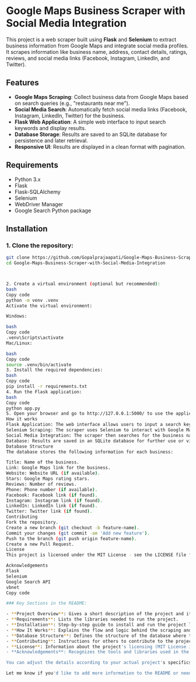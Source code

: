 # Google Maps Business Scraper with Social Media Integration

This project is a web scraper built using **Flask** and **Selenium** to extract business information from Google Maps and integrate social media profiles. It scrapes information like business name, address, contact details, ratings, reviews, and social media links (Facebook, Instagram, LinkedIn, and Twitter).

## Features

- **Google Maps Scraping**: Collect business data from Google Maps based on search queries (e.g., "restaurants near me").
- **Social Media Search**: Automatically fetch social media links (Facebook, Instagram, LinkedIn, Twitter) for the business.
- **Flask Web Application**: A simple web interface to input search keywords and display results.
- **Database Storage**: Results are saved to an SQLite database for persistence and later retrieval.
- **Responsive UI**: Results are displayed in a clean format with pagination.

## Requirements

- Python 3.x
- Flask
- Flask-SQLAlchemy
- Selenium
- WebDriver Manager
- Google Search Python package

## Installation

### 1. Clone the repository:

```bash
git clone https://github.com/Gopalprajaapati/Google-Maps-Business-Scraper-with-Social-Media-Integration.git
cd Google-Maps-Business-Scraper-with-Social-Media-Integration



2. Create a virtual environment (optional but recommended):
bash
Copy code
python -m venv .venv
Activate the virtual environment:

Windows:

bash
Copy code
.venv\Scripts\activate
Mac/Linux:

bash
Copy code
source .venv/bin/activate
3. Install the required dependencies:
bash
Copy code
pip install -r requirements.txt
4. Run the Flask application:
bash
Copy code
python app.py
5. Open your browser and go to http://127.0.0.1:5000/ to use the application.
How it works
Flask Application: The web interface allows users to input a search keyword (e.g., "restaurants", "law firms"), which is then passed to the scraper.
Selenium Scraping: The scraper uses Selenium to interact with Google Maps and extract business information.
Social Media Integration: The scraper then searches for the business name on Google to find its social media profiles (Facebook, Instagram, LinkedIn, Twitter).
Database: Results are saved in an SQLite database for further use or viewing.
Database Structure
The database stores the following information for each business:

Title: Name of the business.
Link: Google Maps link for the business.
Website: Website URL (if available).
Stars: Google Maps rating stars.
Reviews: Number of reviews.
Phone: Phone number (if available).
Facebook: Facebook link (if found).
Instagram: Instagram link (if found).
LinkedIn: LinkedIn link (if found).
Twitter: Twitter link (if found).
Contributing
Fork the repository.
Create a new branch (git checkout -b feature-name).
Commit your changes (git commit -am 'Add new feature').
Push to the branch (git push origin feature-name).
Create a new Pull Request.
License
This project is licensed under the MIT License - see the LICENSE file for details.

Acknowledgements
Flask
Selenium
Google Search API
vbnet
Copy code

### Key Sections in the README:

- **Project Overview**: Gives a short description of the project and its functionalities.
- **Requirements**: Lists the libraries needed to run the project.
- **Installation**: Step-by-step guide to install and run the project locally.
- **How It Works**: Explains the flow and logic behind the scraping and data handling.
- **Database Structure**: Defines the structure of the database where the results are stored.
- **Contributing**: Instructions for others to contribute to the project.
- **License**: Information about the project's licensing (MIT License is suggested here).
- **Acknowledgements**: Recognizes the tools and libraries used in the project.

You can adjust the details according to your actual project's specifics.

Let me know if you'd like to add more information to the README or need further adjustments!






